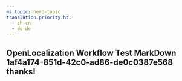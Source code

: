 ```yaml
---
ms.topic: hero-topic
translation.priority.ht: 
  - zh-cn
  - de-de
---
```

## OpenLocalization Workflow Test MarkDown 1af4a174-851d-42c0-ad86-de0c0387e568 thanks!
